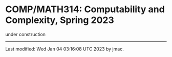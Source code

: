 # COMP/MATH314: Computability and Complexity, Spring 2023

under construction

<!-- * [Syllabus](syllabus-8-22-2022.docx) -->
<!-- * [Overview Schedule](schedule-9-18-2022.xlsx)  <\!-- &nbsp;&nbsp;&nbsp;<font color="red">UPDATED on 9/18/2022</font> -\-> -->
<!-- * [Detailed schedule](resources) -->
<!-- * [Textbook](https://canvas.instructure.com/courses/3186473) on -->
<!--   Canvas, and [instructions](textbook-instructions.md) on how to -->
<!--   access it, including the offline version. -->
<!-- * [Homework assignments](hw) -->
<!-- * [Exams](exams.md)&nbsp;&nbsp;&nbsp;<font color="green">UPDATED on 10/3/2022</font> -->
<!-- * [HowTo page](howto.md) -->
<!-- * [Sample code](comp232-sample-code.zip) -->
<!-- * [Ways to get help](help.md) in this course -->
<!-- * Moodle sites for assignment solutions and exams:  -->
<!--   - [section 1 Moodle](https://lms.dickinson.edu/course/view.php?id=48061) -->
<!--   - [section 2 Moodle](https://lms.dickinson.edu/course/view.php?id=48723) -->
<!-- * Zoom link for occasions when class is online -->
<!-- * [Recordings of some classes](https://lms.dickinson.edu/mod/page/view.php?id=1041988) -->
<!-- * [Java API](https://docs.oracle.com/en/java/javase/18/docs/api/index.html) (version 18) at Oracle.com -->
<!-- * The previous course: [COMP132](https://users.dickinson.edu/~jmac/courses/previous/spring-2021-comp132/), and especially its [study guide](https://users.dickinson.edu/~jmac/courses/previous/spring-2021-comp132/study-guide-4-26-2021.docx) -->
<!-- <\!-- * [WiD repos](wid-repos.md) -\-> -->
<!-- * [Acknowledgment](acknowledgment.md) -->





----
Last modified: Wed Jan 04 03:16:08 UTC 2023 by jmac.
